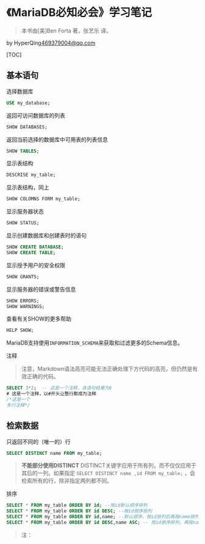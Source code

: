 # 《MariaDB必知必会》学习笔记
>本书由[美]Ben Forta 著，张艺乐 译。

by HyperQing<469379004@qq.com>

[TOC]

## 基本语句

选择数据库
```sql
USE my_database;
```

返回可访问数据库的列表
```sql
SHOW DATABASES;
```

返回当前选择的数据库中可用表的列表信息
```sql
SHOW TABLES;
```

显示表结构
```sql
DESCRISE my_table;
```

显示表结构，同上
```sql
SHOW COLOMNS FORM my_table;
```

显示服务器状态
```sql
SHOW STATUS;
```

显示创建数据库和创建表时的语句
```sql
SHOW CREATE DATABASE;
SHOW CREATE TABLE;
```

显示授予用户的安全权限
```sql
SHOW GRANTS;
```

显示服务器的错误或警告信息
```sql
SHOW ERRORS;
SHOW WARNINGS;
```

查看有关SHOW的更多帮助
```sql
HELP SHOW;
```

MariaDB支持使用`INFORMATION_SCHEMA`来获取和过滤更多的Schema信息。


注释
>注意，Markdown语法高亮可能无法正确处理下方代码的高亮，但仍然是有效正确的代码。
```sql
SELECT 3*2;  -- 这是一个注释，该语句结果为6
# 这是一个注释，以#开头让整行都成为注释
/*这是一个
多行注释*/
```

## 检索数据

只返回不同的（唯一的）行
```sql
SELECT DISTINCT name FROM my_table;
```
>**不能部分使用DISTINCT** DISTINCT关键字应用于所有列，而不仅仅应用于其后的一列。如果指定 `SELECT DISTINCT name ,id FROM my_table;` ，会检索所有的行，除非指定两列都不同。


排序
```sql
SELECT * FROM my_table ORDER BY id; --按id默认顺序排列
SELECT * FROM my_table ORDER BY id DESC; --按id倒序排列
SELECT * FROM my_table ORDER BY id,name; --默认顺序，按id排列后再按name排列
SELECT * FROM my_table ORDER BY id DESC,name ASC; -- 按id倒序排列，再按name顺序排列
```
>注：